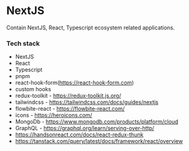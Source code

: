 # NextJS

Contain NextJS, React, Typescript ecosystem related applications.

### Tech stack
- NextJS
- React
- Typescript
- pnpm
- react-hook-form(https://react-hook-form.com)
- custom hooks
- redux-toolkit - https://redux-toolkit.js.org/
- tailwindcss - https://tailwindcss.com/docs/guides/nextjs
- flowbite-react - https://flowbite-react.com/
- icons - https://heroicons.com/
- MongoDb - https://www.mongodb.com/products/platform/cloud
- GraphQL - https://graphql.org/learn/serving-over-http/
- https://handsonreact.com/docs/react-redux-thunk
- https://tanstack.com/query/latest/docs/framework/react/overview
